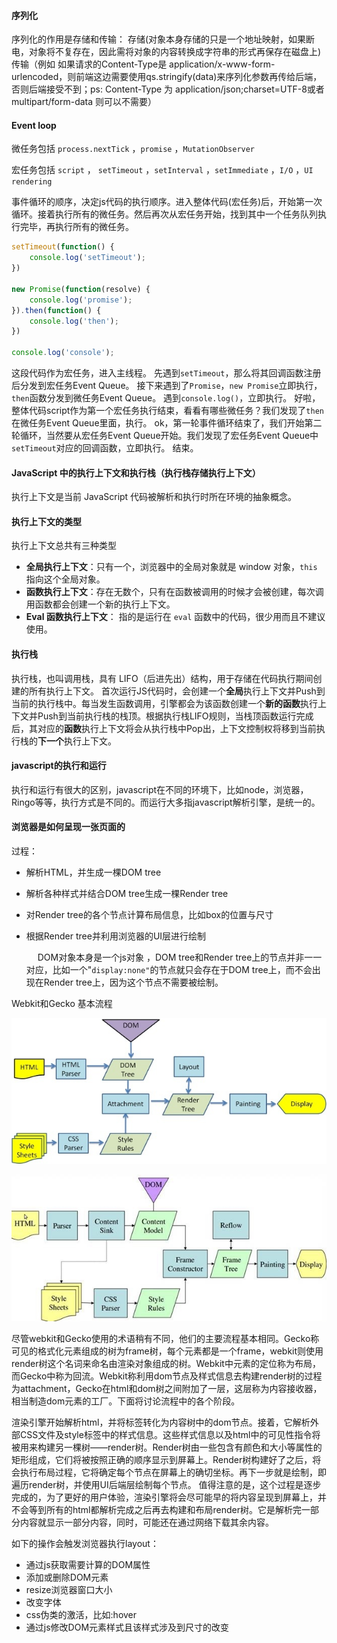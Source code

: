 #### 序列化

序列化的作用是存储和传输：
	存储(对象本身存储的只是一个地址映射，如果断电，对象将不复存在，因此需将对象的内容转换成字符串的形式再保存在磁盘上)
	传输（例如 如果请求的Content-Type是 application/x-www-form-urlencoded，则前端这边需要使用qs.stringify(data)来序列化参数再传给后端，否则后端接受不到；ps:  Content-Type 为 application/json;charset=UTF-8或者 multipart/form-data 则可以不需要）

#### Event loop

[JavaScript 执行机制]: https://juejin.im/post/59e85eebf265da430d571f89

微任务包括 `process.nextTick` ，`promise` ，`MutationObserver`

宏任务包括 `script` ， `setTimeout` ，`setInterval` ，`setImmediate` ，`I/O` ，`UI rendering`

事件循环的顺序，决定js代码的执行顺序。进入整体代码(宏任务)后，开始第一次循环。接着执行所有的微任务。然后再次从宏任务开始，找到其中一个任务队列执行完毕，再执行所有的微任务。

```js
setTimeout(function() {
    console.log('setTimeout');
})

new Promise(function(resolve) {
    console.log('promise');
}).then(function() {
    console.log('then');
})

console.log('console');
```

这段代码作为宏任务，进入主线程。
先遇到`setTimeout`，那么将其回调函数注册后分发到宏任务Event Queue。
接下来遇到了`Promise`，`new Promise`立即执行，`then`函数分发到微任务Event Queue。
遇到`console.log()`，立即执行。
好啦，整体代码script作为第一个宏任务执行结束，看看有哪些微任务？我们发现了`then`在微任务Event Queue里面，执行。
ok，第一轮事件循环结束了，我们开始第二轮循环，当然要从宏任务Event Queue开始。我们发现了宏任务Event Queue中`setTimeout`对应的回调函数，立即执行。
结束。

#### JavaScript 中的执行上下文和执行栈（执行栈存储执行上下文）

 执行上下文是当前 JavaScript 代码被解析和执行时所在环境的抽象概念。 

#### 执行上下文的类型

执行上下文总共有三种类型

- **全局执行上下文**：只有一个，浏览器中的全局对象就是 window 对象，`this` 指向这个全局对象。
- **函数执行上下文**：存在无数个，只有在函数被调用的时候才会被创建，每次调用函数都会创建一个新的执行上下文。
- **Eval 函数执行上下文**： 指的是运行在 `eval` 函数中的代码，很少用而且不建议使用。

#### 执行栈

执行栈，也叫调用栈，具有 LIFO（后进先出）结构，用于存储在代码执行期间创建的所有执行上下文。
首次运行JS代码时，会创建一个**全局**执行上下文并Push到当前的执行栈中。每当发生函数调用，引擎都会为该函数创建一个**新的函数**执行上下文并Push到当前执行栈的栈顶。根据执行栈LIFO规则，当栈顶函数运行完成后，其对应的**函数**执行上下文将会从执行栈中Pop出，上下文控制权将移到当前执行栈的**下一个**执行上下文。

#### javascript的执行和运行

执行和运行有很大的区别，javascript在不同的环境下，比如node，浏览器，Ringo等等，执行方式是不同的。而运行大多指javascript解析引擎，是统一的。

#### 浏览器是如何呈现一张页面的

过程：

- 解析HTML，并生成一棵DOM tree
- 解析各种样式并结合DOM tree生成一棵Render tree
- 对Render tree的各个节点计算布局信息，比如box的位置与尺寸
- 根据Render tree并利用浏览器的UI层进行绘制

  　 DOM对象本身是一个js对象 ，DOM tree和Render tree上的节点并非一一对应，比如一个"`display:none"`的节点就只会存在于DOM tree上，而不会出现在Render tree上，因为这个节点不需要被绘制。 

Webkit和Gecko 基本流程

![ Webkit的基本流程 ](./js_layout.jpg)



![ gecko的基本流程 ](./js_layout_gecko.jpg)



尽管webkit和Gecko使用的术语稍有不同，他们的主要流程基本相同。Gecko称可见的格式化元素组成的树为frame树，每个元素都是一个frame，webkit则使用render树这个名词来命名由渲染对象组成的树。Webkit中元素的定位称为布局，而Gecko中称为回流。Webkit称利用dom节点及样式信息去构建render树的过程为attachment，Gecko在html和dom树之间附加了一层，这层称为内容接收器，相当制造dom元素的工厂。下面将讨论流程中的各个阶段。 

渲染引擎开始解析html，并将标签转化为内容树中的dom节点。接着，它解析外部CSS文件及style标签中的样式信息。这些样式信息以及html中的可见性指令将被用来构建另一棵树——render树。Render树由一些包含有颜色和大小等属性的矩形组成，它们将被按照正确的顺序显示到屏幕上。Render树构建好了之后，将会执行布局过程，它将确定每个节点在屏幕上的确切坐标。再下一步就是绘制，即遍历render树，并使用UI后端层绘制每个节点。
值得注意的是，这个过程是逐步完成的，为了更好的用户体验，渲染引擎将会尽可能早的将内容呈现到屏幕上，并不会等到所有的html都解析完成之后再去构建和布局render树。它是解析完一部分内容就显示一部分内容，同时，可能还在通过网络下载其余内容。

如下的操作会触发浏览器执行layout：

- 通过js获取需要计算的DOM属性
- 添加或删除DOM元素
- resize浏览器窗口大小
- 改变字体
- css伪类的激活，比如:hover
- 通过js修改DOM元素样式且该样式涉及到尺寸的改变

